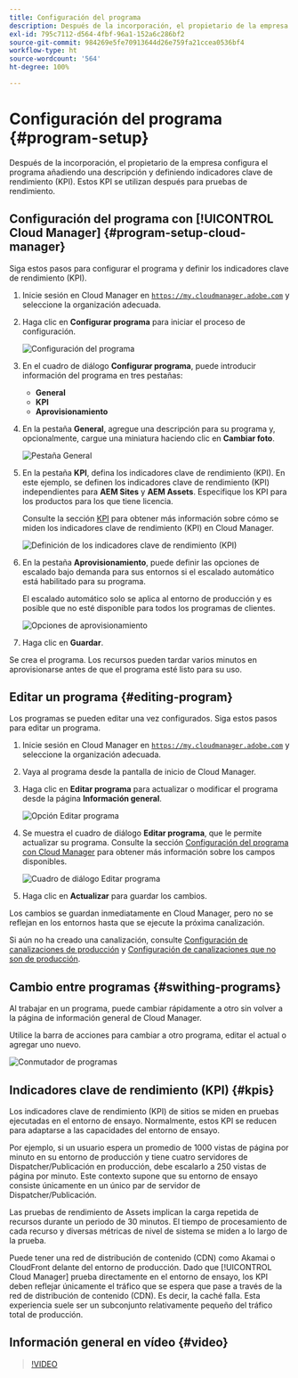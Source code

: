 ```yaml
---
title: Configuración del programa
description: Después de la incorporación, el propietario de la empresa tiene que llevar a cabo alguna configuración inicial del programa.
exl-id: 795c7112-d564-4fbf-96a1-152a6c286bf2
source-git-commit: 984269e5fe70913644d26e759fa21ccea0536bf4
workflow-type: ht
source-wordcount: '564'
ht-degree: 100%

---
```



# Configuración del programa {#program-setup}

Después de la incorporación, el propietario de la empresa configura el programa añadiendo una descripción y definiendo indicadores clave de rendimiento (KPI). Estos KPI se utilizan después para pruebas de rendimiento.

## Configuración del programa con [!UICONTROL Cloud Manager] {#program-setup-cloud-manager}

Siga estos pasos para configurar el programa y definir los indicadores clave de rendimiento (KPI).

1. Inicie sesión en Cloud Manager en [`https://my.cloudmanager.adobe.com`](https://my.cloudmanager.adobe.com) y seleccione la organización adecuada.

1. Haga clic en **Configurar programa** para iniciar el proceso de configuración.

   ![Configuración del programa](/help/assets/set-up-program/setup1.png)

1. En el cuadro de diálogo **Configurar programa**, puede introducir información del programa en tres pestañas:

   * **General**
   * **KPI**
   * **Aprovisionamiento**

1. En la pestaña **General**, agregue una descripción para su programa y, opcionalmente, cargue una miniatura haciendo clic en **Cambiar foto**.

   ![Pestaña General](/help/assets/Setup_Program-General.png)

1. En la pestaña **KPI**, defina los indicadores clave de rendimiento (KPI). En este ejemplo, se definen los indicadores clave de rendimiento (KPI) independientes para **AEM Sites** y **AEM Assets**. Especifique los KPI para los productos para los que tiene licencia.

   Consulte la sección [KPI](#kpis) para obtener más información sobre cómo se miden los indicadores clave de rendimiento (KPI) en Cloud Manager.

   ![Definición de los indicadores clave de rendimiento (KPI)](/help/assets/Setup_Program-KPIs.png)

1. En la pestaña **Aprovisionamiento**, puede definir las opciones de escalado bajo demanda para sus entornos si el escalado automático está habilitado para su programa.

   El escalado automático solo se aplica al entorno de producción y es posible que no esté disponible para todos los programas de clientes.

   ![Opciones de aprovisionamiento](/help/assets/Setup_Program-Provisioning.png)

1. Haga clic en **Guardar**.

Se crea el programa. Los recursos pueden tardar varios minutos en aprovisionarse antes de que el programa esté listo para su uso.

## Editar un programa {#editing-program}

Los programas se pueden editar una vez configurados. Siga estos pasos para editar un programa.

1. Inicie sesión en Cloud Manager en [`https://my.cloudmanager.adobe.com`](https://my.cloudmanager.adobe.com) y seleccione la organización adecuada.

1. Vaya al programa desde la pantalla de inicio de Cloud Manager.

1. Haga clic en **Editar programa** para actualizar o modificar el programa desde la página **Información general**.

   ![Opción Editar programa](/help/assets/set-up-program/edit-program1.png)

1. Se muestra el cuadro de diálogo **Editar programa**, que le permite actualizar su programa. Consulte la sección [Configuración del programa con Cloud Manager](#program-setup-cloud-manager) para obtener más información sobre los campos disponibles.

   ![Cuadro de diálogo Editar programa](/help/assets/set-up-program/edit-program-general.png)

1. Haga clic en **Actualizar** para guardar los cambios.

Los cambios se guardan inmediatamente en Cloud Manager, pero no se reflejan en los entornos hasta que se ejecute la próxima canalización.

Si aún no ha creado una canalización, consulte [Configuración de canalizaciones de producción](/help/using/production-pipelines.md) y [Configuración de canalizaciones que no son de producción](/help/using/non-production-pipelines.md).

## Cambio entre programas {#swithing-programs}

Al trabajar en un programa, puede cambiar rápidamente a otro sin volver a la página de información general de Cloud Manager.

Utilice la barra de acciones para cambiar a otro programa, editar el actual o agregar uno nuevo.

![Conmutador de programas](/help/assets/set-up-program/setup2.png)

## Indicadores clave de rendimiento (KPI) {#kpis}

Los indicadores clave de rendimiento (KPI) de sitios se miden en pruebas ejecutadas en el entorno de ensayo. Normalmente, estos KPI se reducen para adaptarse a las capacidades del entorno de ensayo.

Por ejemplo, si un usuario espera un promedio de 1000 vistas de página por minuto en su entorno de producción y tiene cuatro servidores de Dispatcher/Publicación en producción, debe escalarlo a 250 vistas de página por minuto. Este contexto supone que su entorno de ensayo consiste únicamente en un único par de servidor de Dispatcher/Publicación.

Las pruebas de rendimiento de Assets implican la carga repetida de recursos durante un periodo de 30 minutos. El tiempo de procesamiento de cada recurso y diversas métricas de nivel de sistema se miden a lo largo de la prueba.

Puede tener una red de distribución de contenido (CDN) como Akamai o CloudFront delante del entorno de producción. Dado que [!UICONTROL Cloud Manager] prueba directamente en el entorno de ensayo, los KPI deben reflejar únicamente el tráfico que se espera que pase a través de la red de distribución de contenido (CDN). Es decir, la caché falla. Esta experiencia suele ser un subconjunto relativamente pequeño del tráfico total de producción.

## Información general en vídeo {#video}

>[!VIDEO](https://video.tv.adobe.com/v/34622?captions=spa)
